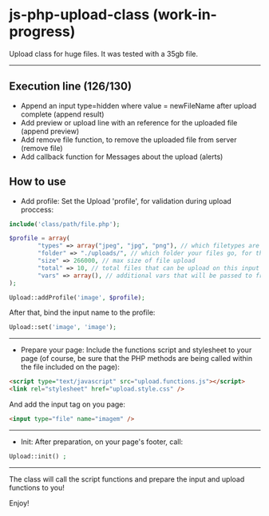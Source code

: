 # js-php-upload-class (work-in-progress)

Upload class for huge files. It was tested with a 35gb file.

---

## Execution line (126/130)

- Append an input type=hidden where value = newFileName after upload complete (append result)
- Add preview or upload line with an reference for the uploaded file (append preview)
- Add remove file function, to remove the uploaded file from server (remove file)
- Add callback function for Messages about the upload (alerts)

## How to use

- Add profile: 
  Set the Upload 'profile', for validation during upload proccess:

```php
include('class/path/file.php');

$profile = array(
        "types" => array("jpeg", "jpg", "png"), // which filetypes are accepted
        "folder" => "./uploads/", // which folder your files go, for this specific profile
        "size" => 266000, // max size of file upload
        "total" => 10, // total files that can be upload on this input
        "vars" => array(), // additional vars that will be passed to frontend and backend
);

Upload::addProfile('image', $profile);
```

After that, bind the input name to the profile:

```php
Upload::set('image', 'image');
```

---

- Prepare your page: 
  Include the functions script and stylesheet to your page (of course, be sure that the PHP methods are being called within the file included on the page):

```html
<script type="text/javascript" src="upload.functions.js"></script>
<link rel="stylesheet" href="upload.style.css" />
```

And add the input tag on you page:

```html
<input type="file" name="imagem" />
```

---

- Init: 
  After preparation, on your page's footer, call:

```php
Upload::init() ;
```

---

The class will call the script functions and prepare the input and upload functions to you!

Enjoy!